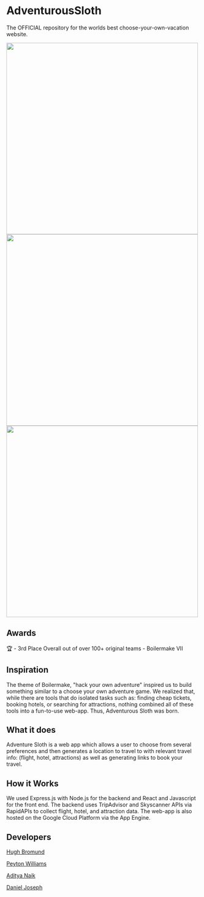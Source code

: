 # AdventurousSloth
The OFFICIAL repository for the worlds best choose-your-own-vacation website.

<img src="https://imgur.com/UIcObHg.jpg" width=500>
<img src="https://i.imgur.com/4oRTsIu.png" width=500>
<img src="https://i.imgur.com/UvFhhhL.png" width=500>

## Awards
🏆 - 3rd Place Overall out of over 100+ original teams - Boilermake VII 

## Inspiration
The theme of Boilermake, "hack your own adventure" inspired us to build something similar to a choose your own adventure game. We realized that, while there are tools that do isolated tasks such as: finding cheap tickets, booking hotels, or searching for attractions, nothing combined all of these tools into a fun-to-use web-app. Thus, Adventurous Sloth was born.

## What it does
Adventure Sloth is a web app which allows a user to choose from several preferences and then generates a location to travel to with relevant travel info: (flight, hotel, attractions) as well as generating links to book your travel.

## How it Works
We used Express.js with Node.js for the backend and React and Javascript for the front end. The backend uses TripAdvisor and Skyscanner APIs via RapidAPIs to collect flight, hotel, and attraction data. The web-app is also hosted on the Google Cloud Platform via the App Engine. 

## Developers
[Hugh Bromund](https://www.linkedin.com/in/hughbromund/)

[Peyton Williams](https://www.linkedin.com/in/peytondowwilliams/)

[Aditya Naik](https://www.linkedin.com/in/aditya-naik-905162172/)

[Daniel Joseph](https://www.linkedin.com/in/daniel-joseph-1aab41144/)
